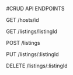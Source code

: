 #CRUD API ENDPOINTS

GET /hosts/id

GET /listings/listingId

POST /listings

PUT /listings/:listingId

DELETE /listings/:listingId
